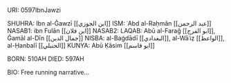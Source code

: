 URI: 0597IbnJawzi

SHUHRA: Ibn al-Ǧawzī [[ابن الجوزي]]
ISM: ʿAbd al-Raḥmãn [[عبد الرحمن]]
NASAB1: ibn Fulān [[ابن فلان]]
NASAB2:
LAQAB: Abū al-Faraǧ [[ابو الفرج]], Ǧamāl al-Dīn [[جمال الدين]]
NISBA: al-Baġdādī [[البغدادي]], al-Wāʿiẓ [[الواعظ]], al-Ḥanbalī [[الحنبلي]]
KUNYA: Abū Ḳāsim [[ابو قاسم]] 

BORN: 510AH
DIED: 597AH

BIO: Free running narrative... 